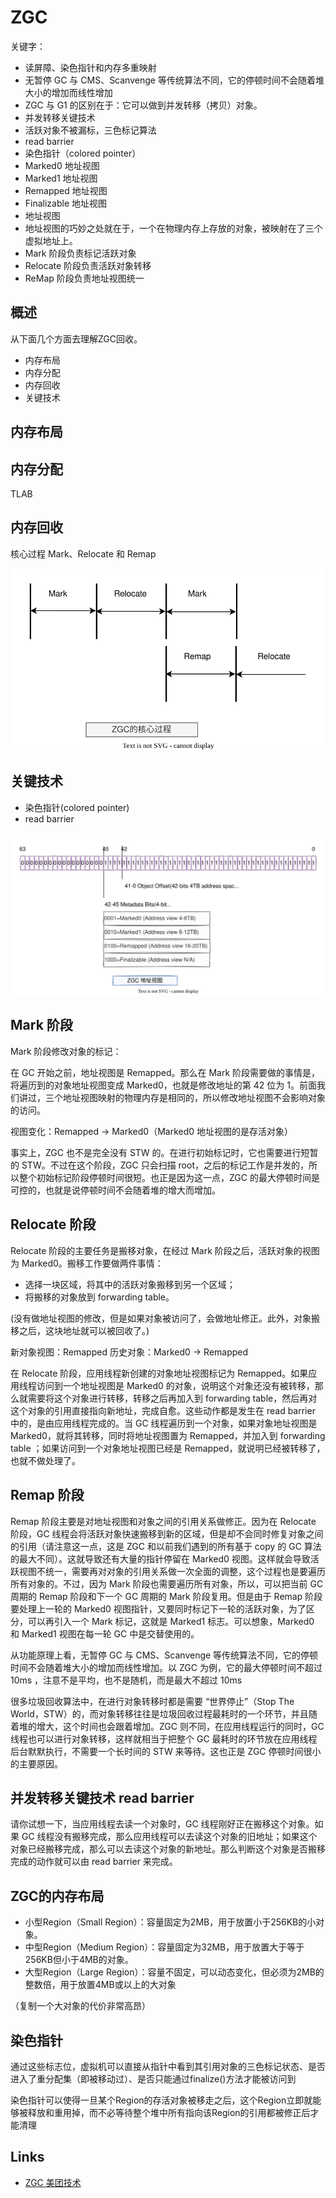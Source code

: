 # ZGC

关键字：

- 读屏障、染色指针和内存多重映射
- 无暂停 GC 与 CMS、Scanvenge 等传统算法不同，它的停顿时间不会随着堆大小的增加而线性增加
- ZGC 与 G1 的区别在于：它可以做到并发转移（拷贝）对象。
- 并发转移关键技术
- 活跃对象不被漏标，三色标记算法
- read barrier
- 染色指针（colored pointer）
- Marked0 地址视图
- Marked1 地址视图
- Remapped 地址视图
- Finalizable 地址视图
- 地址视图
- 地址视图的巧妙之处就在于，一个在物理内存上存放的对象，被映射在了三个虚拟地址上。
- Mark 阶段负责标记活跃对象
- Relocate 阶段负责活跃对象转移
- ReMap 阶段负责地址视图统一

## 概述

从下面几个方面去理解ZGC回收。

- 内存布局
- 内存分配
- 内存回收
- 关键技术

## 内存布局

## 内存分配

TLAB

## 内存回收

核心过程 Mark、Relocate 和 Remap

![jvm-g1-2023-01-09-mark-relocate-remap.drawio.svg](./images/jvm-g1-2023-01-09-mark-relocate-remap.drawio.svg)

## 关键技术

- 染色指针(colored pointer)
- read barrier

![jvm-g1-2023-01-09-colored-pointer.drawio.svg](./images/jvm-g1-2023-01-09-colored-pointer.drawio.svg)

## Mark 阶段

Mark 阶段修改对象的标记：

在 GC 开始之前，地址视图是 Remapped。那么在 Mark 阶段需要做的事情是，将遍历到的对象地址视图变成 Marked0，也就是修改地址的第 42 位为 1。前面我们讲过，三个地址视图映射的物理内存是相同的，所以修改地址视图不会影响对象的访问。

视图变化：Remapped -> Marked0（Marked0 地址视图的是存活对象）

事实上，ZGC 也不是完全没有 STW 的。在进行初始标记时，它也需要进行短暂的 STW。不过在这个阶段，ZGC 只会扫描 root，之后的标记工作是并发的，所以整个初始标记阶段停顿时间很短。也正是因为这一点，ZGC 的最大停顿时间是可控的，也就是说停顿时间不会随着堆的增大而增加。

## Relocate 阶段

Relocate 阶段的主要任务是搬移对象，在经过 Mark 阶段之后，活跃对象的视图为 Marked0。搬移工作要做两件事情：
- 选择一块区域，将其中的活跃对象搬移到另一个区域；
- 将搬移的对象放到 forwarding table。

(没有做地址视图的修改，但是如果对象被访问了，会做地址修正。此外，对象搬移之后，这块地址就可以被回收了。)

新对象视图：Remapped
历史对象：Marked0 -> Remapped

在 Relocate 阶段，应用线程新创建的对象地址视图标记为 Remapped。如果应用线程访问到一个地址视图是 Marked0 的对象，说明这个对象还没有被转移，那么就需要将这个对象进行转移，转移之后再加入到 forwarding table，然后再对这个对象的引用直接指向新地址，完成自愈。这些动作都是发生在 read barrier 中的，是由应用线程完成的。当 GC 线程遍历到一个对象，如果对象地址视图是 Marked0，就将其转移，同时将地址视图置为 Remapped，并加入到 forwarding table ；如果访问到一个对象地址视图已经是 Remapped，就说明已经被转移了，也就不做处理了。

## Remap 阶段

Remap 阶段主要是对地址视图和对象之间的引用关系做修正。因为在 Relocate 阶段，GC 线程会将活跃对象快速搬移到新的区域，但是却不会同时修复对象之间的引用（请注意这一点，这是 ZGC 和以前我们遇到的所有基于 copy 的 GC 算法的最大不同）。这就导致还有大量的指针停留在 Marked0 视图。这样就会导致活跃视图不统一，需要再对对象的引用关系做一次全面的调整，这个过程也是要遍历所有对象的。不过，因为 Mark 阶段也需要遍历所有对象，所以，可以把当前 GC 周期的 Remap 阶段和下一个 GC 周期的 Mark 阶段复用。但是由于 Remap 阶段要处理上一轮的 Marked0 视图指针，又要同时标记下一轮的活跃对象，为了区分，可以再引入一个 Mark 标记，这就是 Marked1 标志。可以想象，Marked0 和 Marked1 视图在每一轮 GC 中是交替使用的。

从功能原理上看，无暂停 GC 与 CMS、Scanvenge 等传统算法不同，它的停顿时间不会随着堆大小的增加而线性增加。以 ZGC 为例，它的最大停顿时间不超过 10ms ，注意不是平均，也不是随机，而是最大不超过 10ms

很多垃圾回收算法中，在进行对象转移时都是需要 “世界停止”（Stop The World，STW）的，而对象转移往往是垃圾回收过程最耗时的一个环节，并且随着堆的增大，这个时间也会跟着增加。ZGC 则不同，在应用线程运行的同时，GC 线程也可以进行对象转移，这样就相当于把整个 GC 最耗时的环节放在应用线程后台默默执行，不需要一个长时间的 STW 来等待。这也正是 ZGC 停顿时间很小的主要原因。

## 并发转移关键技术 read barrier

请你试想一下，当应用线程去读一个对象时，GC 线程刚好正在搬移这个对象。如果 GC 线程没有搬移完成，那么应用线程可以去读这个对象的旧地址；如果这个对象已经搬移完成，那么可以去读这个对象的新地址。那么判断这个对象是否搬移完成的动作就可以由 read barrier 来完成。

## ZGC的内存布局

- 小型Region（Small Region）：容量固定为2MB，用于放置小于256KB的小对象。
- 中型Region（Medium Region）：容量固定为32MB，用于放置大于等于256KB但小于4MB的对象。
- 大型Region（Large Region）：容量不固定，可以动态变化，但必须为2MB的整数倍，用于放置4MB或以上的大对象

（复制一个大对象的代价非常高昂）

## 染色指针

通过这些标志位，虚拟机可以直接从指针中看到其引用对象的三色标记状态、是否进入了重分配集（即被移动过）、是否只能通过finalize()方法才能被访问到

染色指针可以使得一旦某个Region的存活对象被移走之后，这个Region立即就能够被释放和重用掉，而不必等待整个堆中所有指向该Region的引用都被修正后才能清理

## Links

- [ZGC 美团技术](https://tech.meituan.com/2020/08/06/new-zgc-practice-in-meituan.html)
